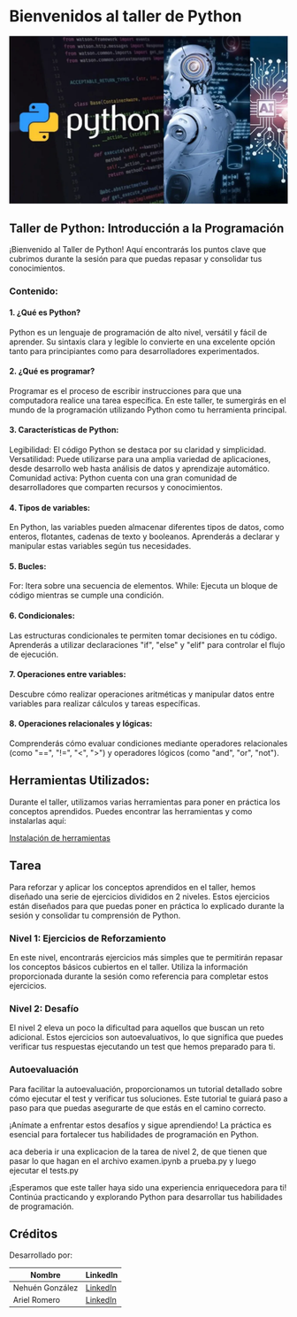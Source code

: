 # Bienvenidos al taller de Python

<p align="center">
  <img width="1000" src="img/code-your-python-programs.png">
  </p>

## Taller de Python: Introducción a la Programación

¡Bienvenido al Taller de Python! Aquí encontrarás los puntos clave que cubrimos durante la sesión para que puedas repasar y consolidar tus conocimientos.

### Contenido:
#### 1. ¿Qué es Python?
Python es un lenguaje de programación de alto nivel, versátil y fácil de aprender. Su sintaxis clara y legible lo convierte en una excelente opción tanto para principiantes como para desarrolladores experimentados.

#### 2. ¿Qué es programar?
Programar es el proceso de escribir instrucciones para que una computadora realice una tarea específica. En este taller, te sumergirás en el mundo de la programación utilizando Python como tu herramienta principal.

#### 3. Características de Python:
Legibilidad: El código Python se destaca por su claridad y simplicidad.
Versatilidad: Puede utilizarse para una amplia variedad de aplicaciones, desde desarrollo web hasta análisis de datos y aprendizaje automático.
Comunidad activa: Python cuenta con una gran comunidad de desarrolladores que comparten recursos y conocimientos.

#### 4. Tipos de variables:
En Python, las variables pueden almacenar diferentes tipos de datos, como enteros, flotantes, cadenas de texto y booleanos. Aprenderás a declarar y manipular estas variables según tus necesidades.

#### 5. Bucles:
For: Itera sobre una secuencia de elementos.
While: Ejecuta un bloque de código mientras se cumple una condición.

#### 6. Condicionales:
Las estructuras condicionales te permiten tomar decisiones en tu código. Aprenderás a utilizar declaraciones "if", "else" y "elif" para controlar el flujo de ejecución.

#### 7. Operaciones entre variables:
Descubre cómo realizar operaciones aritméticas y manipular datos entre variables para realizar cálculos y tareas específicas.

#### 8. Operaciones relacionales y lógicas:
Comprenderás cómo evaluar condiciones mediante operadores relacionales (como "==", "!=", "<", ">") y operadores lógicos (como "and", "or", "not").

## Herramientas Utilizados:
Durante el taller, utilizamos varias herramientas para poner en práctica los conceptos aprendidos. Puedes encontrar las herramientas y como instalarlas aquí:

[Instalación de herramientas](instalacion.md)

## Tarea
Para reforzar y aplicar los conceptos aprendidos en el taller, hemos diseñado una serie de ejercicios divididos en 2 niveles. Estos ejercicios están diseñados para que puedas poner en práctica lo explicado durante la sesión y consolidar tu comprensión de Python.

### Nivel 1: Ejercicios de Reforzamiento
En este nivel, encontrarás ejercicios más simples que te permitirán repasar los conceptos básicos cubiertos en el taller. Utiliza la información proporcionada durante la sesión como referencia para completar estos ejercicios.

### Nivel 2: Desafío
El nivel 2 eleva un poco la dificultad para aquellos que buscan un reto adicional. Estos ejercicios son autoevaluativos, lo que significa que puedes verificar tus respuestas ejecutando un test que hemos preparado para ti.

### Autoevaluación
Para facilitar la autoevaluación, proporcionamos un tutorial detallado sobre cómo ejecutar el test y verificar tus soluciones. Este tutorial te guiará paso a paso para que puedas asegurarte de que estás en el camino correcto.

¡Anímate a enfrentar estos desafíos y sigue aprendiendo! La práctica es esencial para fortalecer tus habilidades de programación en Python.

aca deberia ir una explicacion de la tarea de nivel 2, de que tienen que pasar lo que hagan en el archivo examen.ipynb a prueba.py y luego ejecutar el tests.py

¡Esperamos que este taller haya sido una experiencia enriquecedora para ti! Continúa practicando y explorando Python para desarrollar tus habilidades de programación.

## Créditos
Desarrollado por:

| Nombre | LinkedIn  |
|--------|-----------|
| Nehuén González   | [LinkedIn](https://www.linkedin.com/in/nehuen-gonzalez/) |
| Ariel Romero  | [LinkedIn](https://www.linkedin.com/in/ariel-w-romero/) |
